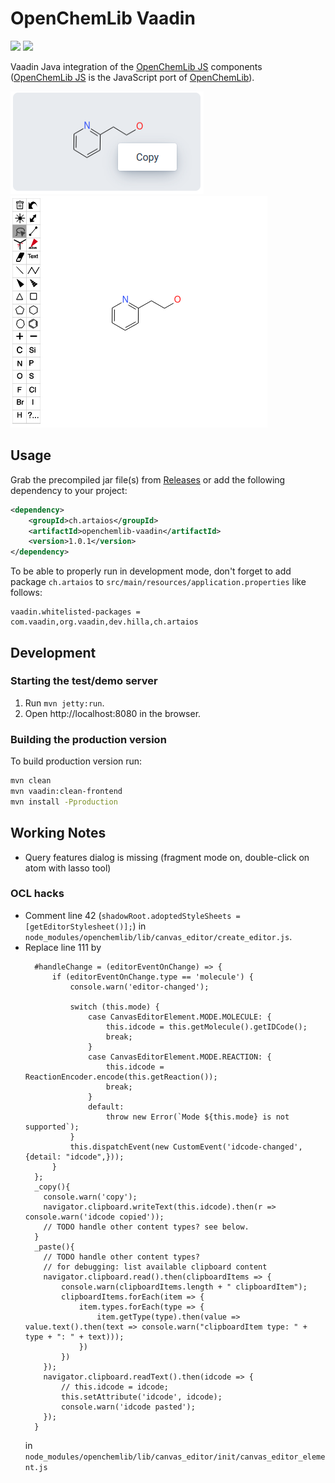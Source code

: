 # OpenChemLib Vaadin 
[![](https://github.com/artaius/openchemlib-vaadin/actions/workflows/maven.yml/badge.svg?branch=release)](https://github.com/artaius/openchemlib-vaadin/actions)
[![](https://img.shields.io/nexus/r/ch.artaios/openchemlib-vaadin?server=https%3A%2F%2Fs01.oss.sonatype.org)](https://central.sonatype.com/artifact/ch.artaios/openchemlib-vaadin)

Vaadin Java integration of the [OpenChemLib JS](https://github.com/cheminfo/openchemlib-js) components ([OpenChemLib JS](https://github.com/cheminfo/openchemlib-js) is the JavaScript port of [OpenChemLib](https://github.com/Actelion/openchemlib)).

![StructureView](resources/view.png "StructureView")
![StructureView](resources/editor.png "StructureEditor")

## Usage
Grab the precompiled jar file(s) from [Releases](https://github.com/artaius/openchemlib-vaadin/releases/latest) or
add the following dependency to your project:
```xml
<dependency>
    <groupId>ch.artaios</groupId>
    <artifactId>openchemlib-vaadin</artifactId>
    <version>1.0.1</version>
</dependency>
```

To be able to properly run in development mode, don't forget to add package ```ch.artaios``` to ```src/main/resources/application.properties``` like follows:
```properties
vaadin.whitelisted-packages = com.vaadin,org.vaadin,dev.hilla,ch.artaios
```

## Development
### Starting the test/demo server
1. Run `mvn jetty:run`.
2. Open http://localhost:8080 in the browser.

### Building the production version 
To build production version run:
```bash
mvn clean
mvn vaadin:clean-frontend
mvn install -Pproduction
```


## Working Notes

- Query features dialog is missing (fragment mode on, double-click on atom with lasso tool)

### OCL hacks
- Comment line 42 (```shadowRoot.adoptedStyleSheets = [getEditorStylesheet()];```) in ```node_modules/openchemlib/lib/canvas_editor/create_editor.js```. 
- Replace line 111 by
  ```
    #handleChange = (editorEventOnChange) => {
        if (editorEventOnChange.type == 'molecule') {
            console.warn('editor-changed');

            switch (this.mode) {
                case CanvasEditorElement.MODE.MOLECULE: {
                    this.idcode = this.getMolecule().getIDCode();
                    break;
                }
                case CanvasEditorElement.MODE.REACTION: {
                    this.idcode = ReactionEncoder.encode(this.getReaction());
                    break;
                }
                default:
                    throw new Error(`Mode ${this.mode} is not supported`);
            }
            this.dispatchEvent(new CustomEvent('idcode-changed', {detail: "idcode",}));
        }
    };
    _copy(){
      console.warn('copy');
      navigator.clipboard.writeText(this.idcode).then(r => console.warn('idcode copied'));
      // TODO handle other content types? see below.
    }
    _paste(){
      // TODO handle other content types?
      // for debugging: list available clipboard content
      navigator.clipboard.read().then(clipboardItems => {
          console.warn(clipboardItems.length + " clipboardItem");
          clipboardItems.forEach(item => {
              item.types.forEach(type => {
                  item.getType(type).then(value => value.text().then(text => console.warn("clipboardItem type: " + type + ": " + text)));
              })
          })
      });
      navigator.clipboard.readText().then(idcode => {
          // this.idcode = idcode;
          this.setAttribute('idcode', idcode);
          console.warn('idcode pasted');
      });
    }

  ```
  in ```node_modules/openchemlib/lib/canvas_editor/init/canvas_editor_element.js```

